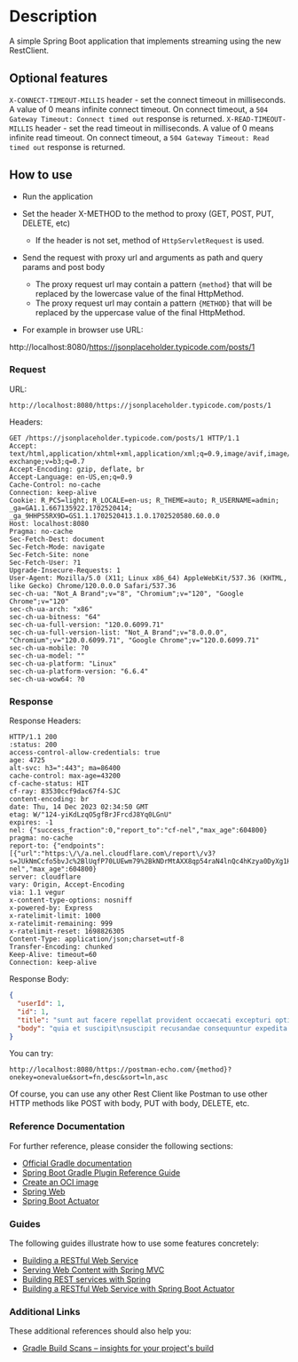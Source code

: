 # Description

A simple Spring Boot application that implements streaming using the new RestClient.

## Optional features

`X-CONNECT-TIMEOUT-MILLIS` header - set the connect timeout in milliseconds. A value of 0 means infinite connect timeout. On connect timeout, a `504 Gateway Timeout: Connect timed out` response is returned.
`X-READ-TIMEOUT-MILLIS` header - set the read timeout in milliseconds. A value of 0 means infinite read timeout. On connect timeout, a `504 Gateway Timeout: Read timed out` response is returned.

## How to use

- Run the application

- Set the header X-METHOD to the method to proxy (GET, POST, PUT, DELETE, etc)
    - If the header is not set, method of `HttpServletRequest` is used.
- Send the request with proxy url and arguments as path and query params and post body
    - The proxy request url may contain a pattern `{method}` that will be replaced by the lowercase value of the final HttpMethod.
    - The proxy request url may contain a pattern `{METHOD}` that will be replaced by the uppercase value of the final HttpMethod.

- For example in browser use URL: 

http://localhost:8080/https://jsonplaceholder.typicode.com/posts/1

### Request

URL: 

`http://localhost:8080/https://jsonplaceholder.typicode.com/posts/1`

Headers:

```
GET /https://jsonplaceholder.typicode.com/posts/1 HTTP/1.1
Accept: text/html,application/xhtml+xml,application/xml;q=0.9,image/avif,image/webp,image/apng,*/*;q=0.8,application/signed-exchange;v=b3;q=0.7
Accept-Encoding: gzip, deflate, br
Accept-Language: en-US,en;q=0.9
Cache-Control: no-cache
Connection: keep-alive
Cookie: R_PCS=light; R_LOCALE=en-us; R_THEME=auto; R_USERNAME=admin; _ga=GA1.1.667135922.1702520414; _ga_9HHPS5RX9D=GS1.1.1702520413.1.0.1702520580.60.0.0
Host: localhost:8080
Pragma: no-cache
Sec-Fetch-Dest: document
Sec-Fetch-Mode: navigate
Sec-Fetch-Site: none
Sec-Fetch-User: ?1
Upgrade-Insecure-Requests: 1
User-Agent: Mozilla/5.0 (X11; Linux x86_64) AppleWebKit/537.36 (KHTML, like Gecko) Chrome/120.0.0.0 Safari/537.36
sec-ch-ua: "Not_A Brand";v="8", "Chromium";v="120", "Google Chrome";v="120"
sec-ch-ua-arch: "x86"
sec-ch-ua-bitness: "64"
sec-ch-ua-full-version: "120.0.6099.71"
sec-ch-ua-full-version-list: "Not_A Brand";v="8.0.0.0", "Chromium";v="120.0.6099.71", "Google Chrome";v="120.0.6099.71"
sec-ch-ua-mobile: ?0
sec-ch-ua-model: ""
sec-ch-ua-platform: "Linux"
sec-ch-ua-platform-version: "6.6.4"
sec-ch-ua-wow64: ?0
```
### Response

Response Headers:

```
HTTP/1.1 200
:status: 200
access-control-allow-credentials: true
age: 4725
alt-svc: h3=":443"; ma=86400
cache-control: max-age=43200
cf-cache-status: HIT
cf-ray: 83530ccf9dac67f4-SJC
content-encoding: br
date: Thu, 14 Dec 2023 02:34:50 GMT
etag: W/"124-yiKdLzqO5gfBrJFrcdJ8Yq0LGnU"
expires: -1
nel: {"success_fraction":0,"report_to":"cf-nel","max_age":604800}
pragma: no-cache
report-to: {"endpoints":[{"url":"https:\/\/a.nel.cloudflare.com\/report\/v3?s=JUkNmCcfo5bvJc%2BlUqfP70LUEwm79%2BkNDrMtAXX8qp54raN4lnQc4hKzya0DyXg1Hsmld7iFgYiSXS1uMhlwVmPPo%2BqgpwhHt%2BetI3uH0CaFc1g0PcF1CxfhrKnHZAI3SNEJDQp7brgsV044LoTv"}],"group":"cf-nel","max_age":604800}
server: cloudflare
vary: Origin, Accept-Encoding
via: 1.1 vegur
x-content-type-options: nosniff
x-powered-by: Express
x-ratelimit-limit: 1000
x-ratelimit-remaining: 999
x-ratelimit-reset: 1698826305
Content-Type: application/json;charset=utf-8
Transfer-Encoding: chunked
Keep-Alive: timeout=60
Connection: keep-alive
```

Response Body:

```json
{
  "userId": 1,
  "id": 1,
  "title": "sunt aut facere repellat provident occaecati excepturi optio reprehenderit",
  "body": "quia et suscipit\nsuscipit recusandae consequuntur expedita et cum\nreprehenderit molestiae ut ut quas totam\nnostrum rerum est autem sunt rem eveniet architecto"
}
```

You can try:

`http://localhost:8080/https://postman-echo.com/{method}?onekey=onevalue&sort=fn,desc&sort=ln,asc`

Of course, you can use any other Rest Client like Postman to use other HTTP methods like POST with body, PUT with body, DELETE, etc.

### Reference Documentation
For further reference, please consider the following sections:

* [Official Gradle documentation](https://docs.gradle.org)
* [Spring Boot Gradle Plugin Reference Guide](https://docs.spring.io/spring-boot/docs/3.2.0/gradle-plugin/reference/html/)
* [Create an OCI image](https://docs.spring.io/spring-boot/docs/3.2.0/gradle-plugin/reference/html/#build-image)
* [Spring Web](https://docs.spring.io/spring-boot/docs/3.2.0/reference/htmlsingle/index.html#web)
* [Spring Boot Actuator](https://docs.spring.io/spring-boot/docs/3.2.0/reference/htmlsingle/index.html#actuator)

### Guides
The following guides illustrate how to use some features concretely:

* [Building a RESTful Web Service](https://spring.io/guides/gs/rest-service/)
* [Serving Web Content with Spring MVC](https://spring.io/guides/gs/serving-web-content/)
* [Building REST services with Spring](https://spring.io/guides/tutorials/rest/)
* [Building a RESTful Web Service with Spring Boot Actuator](https://spring.io/guides/gs/actuator-service/)

### Additional Links
These additional references should also help you:

* [Gradle Build Scans – insights for your project's build](https://scans.gradle.com#gradle)

